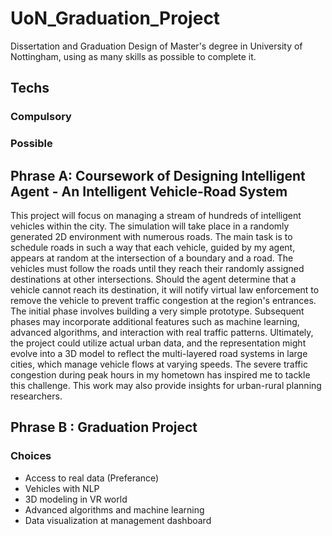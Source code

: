 # UoN_Graduation_Project

Dissertation and Graduation Design of Master's degree in University of Nottingham, using as many skills as possible to complete it. 

## Techs

### Compulsory

### Possible

## Phrase A: Coursework of Designing Intelligent Agent - An Intelligent Vehicle-Road System

This project will focus on managing a stream of hundreds of intelligent vehicles within the city. The simulation will take place in a randomly generated 2D environment with numerous roads. The main task is to schedule roads in such a way that each vehicle, guided by my agent, appears at random at the intersection of a boundary and a road. The vehicles must follow the roads until they reach their randomly assigned destinations at other intersections. Should the agent determine that a vehicle cannot reach its destination, it will notify virtual law enforcement to remove the vehicle to prevent traffic congestion at the region's entrances. The initial phase involves building a very simple prototype. Subsequent phases may incorporate additional features such as machine learning, advanced algorithms, and interaction with real traffic patterns. Ultimately, the project could utilize actual urban data, and the representation might evolve into a 3D model to reflect the multi-layered road systems in large cities, which manage vehicle flows at varying speeds. The severe traffic congestion during peak hours in my hometown has inspired me to tackle this challenge. This work may also provide insights for urban-rural planning researchers.

## Phrase B : Graduation Project

### Choices

- Access to real data (Preferance)
- Vehicles with NLP
- 3D modeling in VR world
- Advanced algorithms and machine learning 
- Data visualization at management dashboard
